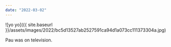 ```yaml
---
date: "2022-03-02"
---
```


![yo yo]({{ site.baseurl }}/assets/images/2022/bc5d13527ab2527591ca94d1a073cc111373304a.jpg)

Pau was on television.
